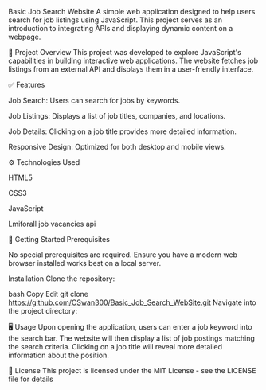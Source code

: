 Basic Job Search Website
A simple web application designed to help users search for job listings using JavaScript. This project serves as an introduction to integrating APIs and displaying dynamic content on a webpage.

📄 Project Overview
This project was developed to explore JavaScript's capabilities in building interactive web applications. The website fetches job listings from an external API and displays them in a user-friendly interface.

✅ Features

Job Search: Users can search for jobs by keywords.

Job Listings: Displays a list of job titles, companies, and locations.

Job Details: Clicking on a job title provides more detailed information.

Responsive Design: Optimized for both desktop and mobile views.

⚙️ Technologies Used

HTML5

CSS3

JavaScript

Lmiforall job vacancies api

🚀 Getting Started
Prerequisites

No special prerequisites are required. Ensure you have a modern web browser installed works best on a local server.


Installation
Clone the repository:

bash
Copy
Edit
git clone https://github.com/CSwan300/Basic_Job_Search_WebSite.git
Navigate into the project directory:


🖥️ Usage
Upon opening the application, users can enter a job keyword into the search bar. The website will then display a list of job postings matching the search criteria. Clicking on a job title will reveal more detailed information about the position.

📄 License
This project is licensed under the MIT License - see the LICENSE file for details
